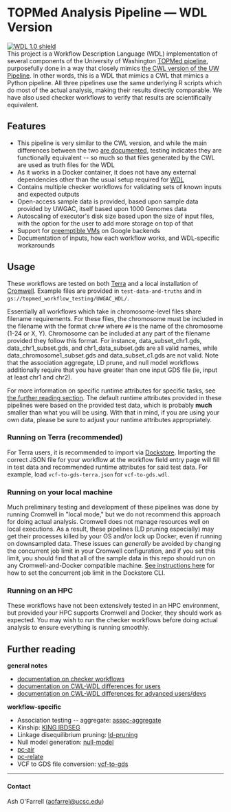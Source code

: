# TOPMed Analysis Pipeline — WDL Version

[![WDL 1.0 shield](https://img.shields.io/badge/WDL-1.0-lightgrey.svg)](https://github.com/openwdl/wdl/blob/main/versions/1.0/SPEC.md)  
This project is a Workflow Description Language (WDL) implementation of several components of the University of Washington [TOPMed pipeline](https://github.com/UW-GAC/analysis_pipeline), purposefully done in a way that closely mimics [the CWL version of the UW Pipeline](https://github.com/UW-GAC/analysis_pipeline_cwl). In other words, this is a WDL that mimics a CWL that mimics a Python pipeline. All three pipelines use the same underlying R scripts which do most of the actual analysis, making their results directly comparable. We have also used checker workflows to verify that results are scientifically equivalent.  

## Features
* This pipeline is very similar to the CWL version, and while the main differences between the two [are documented](https://github.com/DataBiosphere/analysis_pipeline_WDL/blob/main/_documentation_/for%20users/cwl-vs-wdl-user.md), testing indicates they are functionally equivalent -- so much so that files generated by the CWL are used as truth files for the WDL   
* As it works in a Docker container, it does not have any external dependencies other than the usual setup required for [WDL](https://software.broadinstitute.org/wdl/documentation/quickstart)
* Contains multiple checker workflows for validating sets of known inputs and expected outputs
* Open-access sample data is provided, based upon sample data provided by UWGAC, itself based upon 1000 Genomes data
* Autoscaling of executor's disk size based upon the size of input files, with the option for the user to add more storage on top of that
* Support for [preemptible VMs](https://cloud.google.com/compute/docs/instances/preemptible) on Google backends
* Documentation of inputs, how each workflow works, and WDL-specific workarounds

## Usage
These workflows are tested on both [Terra](https://terra.bio/) and a local installation of [Cromwell](http://cromwell.readthedocs.io/en/develop/). Example files are provided in `test-data-and-truths` and in `gs://topmed_workflow_testing/UWGAC_WDL/`.   

Essentially all workflows which take in chromosome-level files share filename requirements. For these files, the chromosome must be included in the filename with the format `chr##` where `##` is the name of the chromosome (1-24 or X, Y). Chromosome can be included at any part of the filename provided they follow this format. For instance, data_subset_chr1.gds, data_chr1_subset.gds, and chr1_data_subset.gds are all valid names, while data_chromosome1_subset.gds and data_subset_c1.gds are not valid. Note that the association aggregate, LD prune, and null model workflows additionally require that you have greater than one input GDS file (ie, input at least chr1 and chr2).  

For more information on specific runtime attributes for specific tasks, see [the further reading section](https://github.com/DataBiosphere/analysis_pipeline_WDL/main/README.md#further-reading). The default runtime attributes provided in these pipelines were based on the provided test data, which is probably **much** smaller than what you will be using. With that in mind, if you are using your own data, please be sure to adjust your runtime attributes appropriately.  


### Running on Terra (recommended)
For Terra users, it is recommended to import via [Dockstore](https://dockstore.org/organizations/bdcatalyst/collections/UWGACAncestryRelatedness). Importing the correct JSON file for your workflow at the workflow field entry page will fill in test data and recommended runtime attributes for said test data. For example, load `vcf-to-gds-terra.json` for `vcf-to-gds.wdl`.

### Running on your local machine
Much preliminary testing and development of these pipelines was done by running Cromwell in "local mode," but we do not recommend this approach for doing actual analysis. Cromwell does not manage resources well on local executions. As a result, these pipelines (LD pruning especially) may get their processes killed by your OS and/or lock up Docker, even if running on downsampled data. These issues can *generally* be avoided by changing the concurrent job limit in your Cromwell configuration, and if you set this limit, you should find that all of the sample data in this repo should run on any Cromwell-and-Docker compatible machine. [See instructions here](https://docs.dockstore.org/en/develop/getting-started/getting-started-with-wdl.html#setting-up-the-dockstore-cli) for how to set the concurrent job limit in the Dockstore CLI.

### Running on an HPC
These workflows have not been extensively tested in an HPC environment, but provided your HPC supports Cromwell and Docker, they should work as expected. You may wish to run the checker workflows before doing actual analysis to ensure everything is running smoothly.

## Further reading
**general notes**  
* [documentation on checker workflows](https://github.com/DataBiosphere/analysis_pipeline_WDL/blob/main/_documentation_/for%20users/checker.md)
* [documentation on CWL-WDL differences for users](https://github.com/DataBiosphere/analysis_pipeline_WDL/blob/main/_documentation_/for%20users/cwl-vs-wdl-user.md)
* [documentation on CWL-WDL differences for advanced users/devs](https://github.com/DataBiosphere/analysis_pipeline_WDL/blob/main/_documentation_/for%20developers/cwl-vs-wdl-dev.md)

**workflow-specific**  
* Association testing -- aggregate: [assoc-aggregate](https://github.com/DataBiosphere/analysis_pipeline_WDL/blob/main/assoc-aggregate/readme.md)
* Kinship: [KING IBDSEG](https://github.com/DataBiosphere/analysis_pipeline_WDL/blob/main/king/README.md)
* Linkage disequilibrium pruning: [ld-pruning](https://github.com/DataBiosphere/analysis_pipeline_WDL/blob/main/ld-pruning/README.md)
* Null model generation: [null-model](https://github.com/DataBiosphere/analysis_pipeline_WDL/blob/main/null-model/README.md)
* [pc-air](https://github.com/DataBiosphere/analysis_pipeline_WDL/blob/main/pc-air/README.md)
* [pc-relate](https://github.com/DataBiosphere/analysis_pipeline_WDL/tree/main/pc-relate/README.md)
* VCF to GDS file conversion: [vcf-to-gds](https://github.com/DataBiosphere/analysis_pipeline_WDL/blob/main/vcf-to-gds/README.md)


------

#### Contact
Ash O'Farrell (aofarrel@ucsc.edu)  
